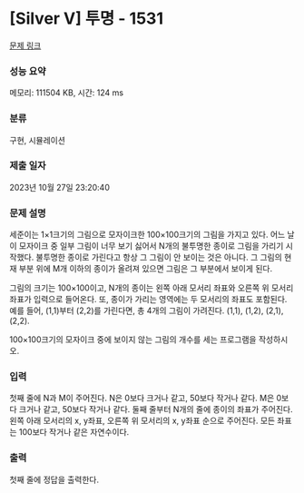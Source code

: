 # [Silver V] 투명 - 1531 

[문제 링크](https://www.acmicpc.net/problem/1531) 

### 성능 요약

메모리: 111504 KB, 시간: 124 ms

### 분류

구현, 시뮬레이션

### 제출 일자

2023년 10월 27일 23:20:40

### 문제 설명

<p>세준이는 1×1크기의 그림으로 모자이크한 100×100크기의 그림을 가지고 있다. 어느 날 이 모자이크 중 일부 그림이 너무 보기 싫어서 N개의 불투명한 종이로 그림을 가리기 시작했다. 불투명한 종이로 가린다고 항상 그 그림이 안 보이는 것은 아니다. 그 그림의 현재 부분 위에 M개 이하의 종이가 올려져 있으면 그림은 그 부분에서 보이게 된다.</p>

<p>그림의 크기는 100×100이고, N개의 종이는 왼쪽 아래 모서리 좌표와 오른쪽 위 모서리 좌표가 입력으로 들어온다. 또, 종이가 가리는 영역에는 두 모서리의 좌표도 포함된다. 예를 들어, (1,1)부터 (2,2)를 가린다면, 총 4개의 그림이 가려진다. (1,1), (1,2), (2,1), (2,2).</p>

<p>100×100크기의 모자이크 중에 보이지 않는 그림의 개수를 세는 프로그램을 작성하시오.</p>

### 입력 

 <p>첫째 줄에 N과 M이 주어진다. N은 0보다 크거나 같고, 50보다 작거나 같다. M은 0보다 크거나 같고, 50보다 작거나 같다. 둘째 줄부터 N개의 줄에 종이의 좌표가 주어진다. 왼쪽 아래 모서리의 x, y좌표, 오른쪽 위 모서리의 x, y좌표 순으로 주어진다. 모든 좌표는 100보다 작거나 같은 자연수이다.</p>

### 출력 

 <p>첫째 줄에 정답을 출력한다.</p>

